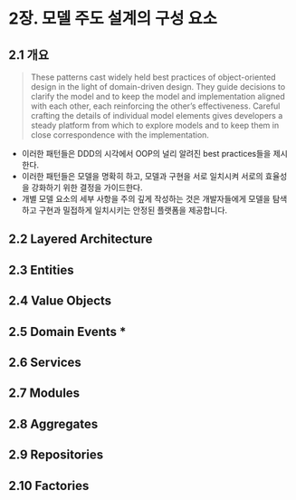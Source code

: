 # 2장. 모델 주도 설계의 구성 요소
## 2.1 개요
> These patterns cast widely held best practices of object-oriented design in the light of domain-driven design. They guide decisions to clarify the model and to keep the model and implementation aligned with each other, each reinforcing the other’s effectiveness. Careful crafting the details of individual model elements gives developers a steady platform from which to explore models and to keep them in close correspondence with the implementation.

- 이러한 패턴들은 DDD의 시각에서 OOP의 널리 알려진 best practices들을 제시한다. 
- 이러한 패턴들은 모델을 명확히 하고, 모델과 구현을 서로 일치시켜 서로의 효율성을 강화하기 위한 결정을 가이드한다.
- 개별 모델 요소의 세부 사항을 주의 깊게 작성하는 것은 개발자들에게 모델을 탐색하고 구현과 밀접하게 일치시키는 안정된 플랫폼을 제공합니다.

## 2.2 Layered Architecture
## 2.3 Entities 
## 2.4 Value Objects
## 2.5 Domain Events * 
## 2.6 Services 
## 2.7 Modules 
## 2.8 Aggregates
## 2.9 Repositories
## 2.10 Factories
